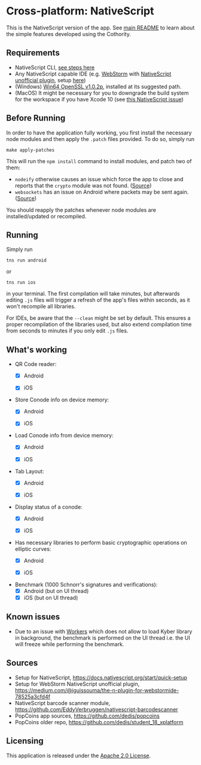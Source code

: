 #  Cross-platform: NativeScript

This is the NativeScript version of the app. See [main README](https://github.com/dedis/student_18_xps/blob/master/README.md) to learn about the simple features developed using the Cothority.

## Requirements
 - NativeScript CLI, [see steps here](https://docs.nativescript.org/start/quick-setup)
 - Any NativeScript capable IDE (e.g. [WebStorm](https://www.jetbrains.com/webstorm/) with [NativeScript unofficial plugin](https://plugins.jetbrains.com/plugin/8588-nativescript), setup [here](https://medium.com/@iguissouma/the-n-plugin-for-webstormide-78525a3cfd4f))
 - (Windows) [Win64 OpenSSL v1.0.2p](https://slproweb.com/download/Win64OpenSSL-1_0_2p.exe), installed at its suggested path.
 - (MacOS) It might be necessary for you to downgrade the build system for the workspace if you have Xcode 10 (see [this NativeScript issue](https://github.com/NativeScript/nativescript-cli/issues/3909#issuecomment-422782053))

## Before Running
In order to have the application fully working, you first install the necessary node modules and then apply the ``.patch`` files provided. To do so, simply run  
``` shell
make apply-patches
```
This will run the ``npm install`` command to install modules, and patch two of them:
 - ``nodeify`` otherwise causes an issue which force the app to close and reports that the ``crypto`` module was not found. ([Source](https://github.com/dedis/student_18_xplatform/issues/35))
 - ``websockets`` has an issue on Android where packets  may be sent again. ([Source](https://github.com/dedis/student_18_xplatform/issues/73))

 You should reapply the patches whenever node modules are installed/updated or recompiled.

## Running
Simply run
``` shell
tns run android
```
or
``` shell
tns run ios
```
in your terminal. The first compilation will take minutes, but afterwards editing ``.js`` files will trigger a refresh of the app's files within seconds, as it won't recompile all libraries.

For IDEs, be aware that the ``--clean`` might be set by default. This ensures a proper recompilation of the libraries used, but also extend compilation time from seconds to minutes if you only edit ``.js`` files.

## What's working
 - QR Code reader:
   - [x] Android
   - [x] iOS


 - Store Conode info on device memory:
   - [x] Android
   - [x] iOS


 - Load Conode info from device memory:
   - [x] Android
   - [x] iOS


 - Tab Layout:
   - [x] Android
   - [x] iOS


 - Display status of a conode:
   - [x] Android
   - [x] iOS


 - Has necessary libraries to perform basic cryptographic operations on elliptic curves:
   - [x] Android
   - [x] iOS


 - Benchmark (1000 Schnorr's signatures and verifications):
   - [x] Android (but on UI thread)
   - [x] iOS (but on UI thread)

## Known issues
   - Due to an issue with [Workers](https://docs.nativescript.org/core-concepts/multithreading-model) which does not allow to load Kyber library in background, the benchmark is performed on the UI thread i.e. the UI will freeze while performing the benchmark.

## Sources
 - Setup for NativeScript, https://docs.nativescript.org/start/quick-setup
 - Setup for WebStorm NativeScript unofficial plugin, https://medium.com/@iguissouma/the-n-plugin-for-webstormide-78525a3cfd4f
 - NativeScript barcode scanner module, https://github.com/EddyVerbruggen/nativescript-barcodescanner
 - PopCoins app sources, https://github.com/dedis/popcoins
 - PopCoins older repo, https://github.com/dedis/student_18_xplatform
## Licensing
This application is released under the [Apache 2.0 License](https://github.com/dedis/student_18_xps/blob/master/NativeScript/LICENSE).
